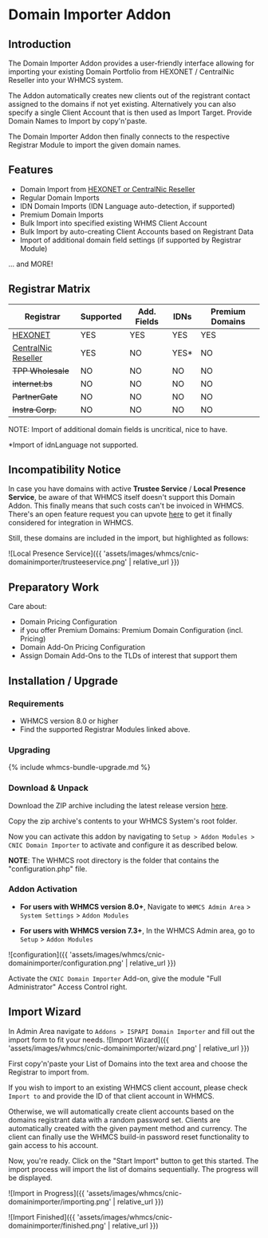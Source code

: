 # Domain Importer Addon

## Introduction

The Domain Importer Addon provides a user-friendly interface allowing for importing your existing Domain Portfolio from HEXONET / CentralNic Reseller into your WHMCS system.

The Addon automatically creates new clients out of the registrant contact assigned to the domains if not yet existing. Alternatively you can also specify a single Client Account that is then used as Import Target. Provide Domain Names to Import by copy'n'paste.

The Domain Importer Addon then finally connects to the respective Registrar Module to import the given domain names.

## Features

- Domain Import from [HEXONET or CentralNic Reseller](https://github.com/centralnicgroup-opensource/rtldev-middleware-whmcs/raw/main/whmcs-cnic-bundle.zip)
- Regular Domain Imports
- IDN Domain Imports (IDN Language auto-detection, if supported)
- Premium Domain Imports
- Bulk Import into specified existing WHMS Client Account
- Bulk Import by auto-creating Client Accounts based on Registrant Data
- Import of additional domain field settings (if supported by Registrar Module)

... and MORE!

## Registrar Matrix

| Registrar                                                                                                       | Supported | Add. Fields | IDNs  | Premium Domains |
| --------------------------------------------------------------------------------------------------------------- | --------- | ----------- | ----- | --------------- |
| [HEXONET](https://github.com/centralnicgroup-opensource/rtldev-middleware-whmcs/raw/main/whmcs-cnic-bundle.zip)             | YES       | YES         | YES   | YES             |
| [CentralNic Reseller](https://github.com/centralnicgroup-opensource/rtldev-middleware-whmcs/raw/main/whmcs-cnic-bundle.zip) | YES       | NO          | YES\* | NO              |
| ~~TPP Wholesale~~                                                                                               | NO        | NO          | NO    | NO              |
| ~~internet.bs~~                                                                                                 | NO        | NO          | NO    | NO              |
| ~~PartnerGate~~                                                                                                 | NO        | NO          | NO    | NO              |
| ~~Instra Corp.~~                                                                                                | NO        | NO          | NO    | NO              |

NOTE: Import of additional domain fields is uncritical, nice to have.

\*Import of idnLanguage not supported.

## Incompatibility Notice

In case you have domains with active **Trustee Service** / **Local Presence Service**, be aware of that WHMCS itself doesn't support this Domain Addon. This finally means that such costs can't be invoiced in WHMCS. There's an open feature request you can upvote [here](https://requests.whmcs.com/topic/integrate-trustee-service-as-generic-domain-add-on) to get it finally considered for integration in WHMCS.

Still, these domains are included in the import, but highlighted as follows:

![Local Presence Service]({{ 'assets/images/whmcs/cnic-domainimporter/trusteeservice.png' | relative_url }})

## Preparatory Work

Care about:

- Domain Pricing Configuration
- if you offer Premium Domains: Premium Domain Configuration (incl. Pricing)
- Domain Add-On Pricing Configuration
- Assign Domain Add-Ons to the TLDs of interest that support them

## Installation / Upgrade
### Requirements

- WHMCS version 8.0 or higher
- Find the supported Registrar Modules linked above.

### Upgrading

{% include whmcs-bundle-upgrade.md %}

### Download & Unpack

Download the ZIP archive including the latest release version [here](https://github.com/centralnicgroup-opensource/rtldev-middleware-whmcs/raw/main/whmcs-cnic-bundle.zip).

Copy the zip archive's contents to your WHMCS System's root folder.

Now you can activate this addon by navigating to `Setup > Addon Modules > CNIC Domain Importer` to activate and configure it as described below.

**NOTE**: The WHMCS root directory is the folder that contains the "configuration.php" file.

### Addon Activation

- **For users with WHMCS version 8.0+**, Navigate to `WHMCS Admin Area` > `System Settings` > `Addon Modules`

- **For users with WHMCS version 7.3+**, In the WHMCS Admin area, go to `Setup` > `Addon Modules`

![configuration]({{ 'assets/images/whmcs/cnic-domainimporter/configuration.png' | relative_url }})

Activate the `CNIC Domain Importer` Add-on, give the module "Full Administrator" Access Control right.

## Import Wizard

In Admin Area navigate to `Addons > ISPAPI Domain Importer` and fill out the import form to fit your needs.
![Import Wizard]({{ 'assets/images/whmcs/cnic-domainimporter/wizard.png' | relative_url }})

First copy'n'paste your List of Domains into the text area and choose the Registrar to import from.

If you wish to import to an existing WHMCS client account, please check `Import to` and provide the ID of that client account in WHMCS.

Otherwise, we will automatically create client accounts based on the domains registrant data with a random password set. Clients are automatically created with the given payment method and currency. The client can finally use the WHMCS build-in password reset functionality to gain access to his account.

Now, you're ready. Click on the "Start Import" button to get this started. The import process will import the list of domains sequentially. The progress will be displayed.

![Import in Progress]({{ 'assets/images/whmcs/cnic-domainimporter/importing.png' | relative_url }})

![Import Finished]({{ 'assets/images/whmcs/cnic-domainimporter/finished.png' | relative_url }})
